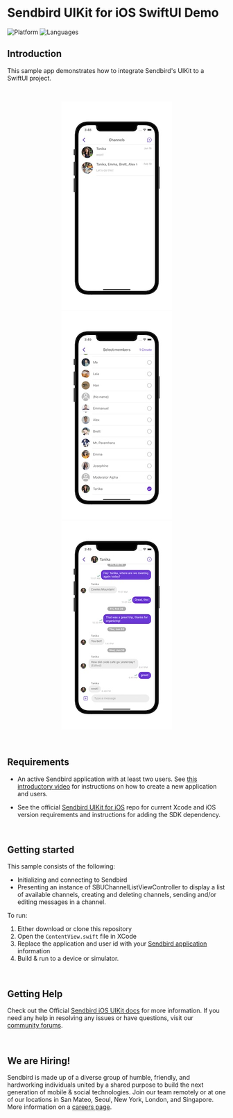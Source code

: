 # Sendbird UIKit for iOS SwiftUI Demo
![Platform](https://img.shields.io/badge/platform-iOS-orange.svg)
![Languages](https://img.shields.io/badge/language-Swift-orange.svg)

## Introduction
This sample app demonstrates how to integrate Sendbird's UIKit to a SwiftUI project.

<br />

<p align="center">
<img src="assets/channel_list.jpg">
<img src="assets/create_channel.jpg">
<img src="assets/group_channel.jpg">
</p>

<br />

## Requirements

* An active Sendbird application with at least two users. See [this introductory video](https://www.youtube.com/watch?v=QCS0eyO2Q3U) for instructions on how to create a new application and users.

* See the official [Sendbird UIKit for iOS](https://github.com/sendbird/sendbird-uikit-ios-sources?&utm_source=github&utm_medium=referral&utm_campaign=repo&utm_content=sendbird-uikit-swift-sample) repo for current Xcode and iOS version requirements and instructions for adding the SDK dependency.

<br />

## Getting started

This sample consists of the following:

* Initializing and connecting to Sendbird 
* Presenting an instance of SBUChannelListViewController to display a list of available channels, creating and deleting channels, sending and/or editing messages in a channel.

To run:

1. Either download or clone this repository
1. Open the `ContentView.swift` file in XCode
1. Replace the application and user id with your [Sendbird application](https://dashboard.sendbird.com/) information
1. Build & run to a device or simulator.

<br />

## Getting Help
Check out the Official [Sendbird iOS UIKit docs](https://sendbird.com/docs/uikit/v1/ios/guides/authentication?&utm_source=github&utm_medium=referral&utm_campaign=repo&utm_content=sendbird-uikit-swift-sample) for more information. If you need any help in resolving any issues or have questions, visit our [community forums](https://community.sendbird.com/c/sendbird-chat-uikit/34?&utm_source=github&utm_medium=referral&utm_campaign=repo&utm_content=sendbird-uikit-swift-sample).

<br />

## We are Hiring!
Sendbird is made up of a diverse group of humble, friendly, and hardworking individuals united by a shared purpose to build the next generation of mobile & social technologies. Join our team remotely or at one of our locations in San Mateo, Seoul, New York, London, and Singapore. More information on a [careers page](https://sendbird.com/careers?&utm_source=github&utm_medium=referral&utm_campaign=repo&utm_content=sendbird-uikit-swift-sample).
